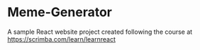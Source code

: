 # Meme-Generator

A sample React website project created following the course at https://scrimba.com/learn/learnreact
